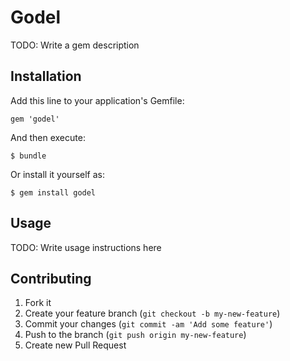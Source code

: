 # Godel

TODO: Write a gem description

## Installation

Add this line to your application's Gemfile:

    gem 'godel'

And then execute:

    $ bundle

Or install it yourself as:

    $ gem install godel

## Usage

TODO: Write usage instructions here

## Contributing

1. Fork it
2. Create your feature branch (`git checkout -b my-new-feature`)
3. Commit your changes (`git commit -am 'Add some feature'`)
4. Push to the branch (`git push origin my-new-feature`)
5. Create new Pull Request
